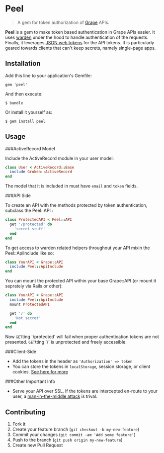 # Peel

>A gem for token authorization of [Grape](https://github.com/intridea/grap) APIs.

__Peel__ is a gem to make token based authentication in Grape
APIs easier. It uses [warden](https://github.com/hassox/warden) under the hood
to handle authentication of the requests. Finally, it leverages [JSON web tokens](http://jwt.io/)
for the API tokens. It is particularly geared towards clients that can't keep
secrets, namely single-page apps.


## Installation

Add this line to your application's Gemfile:

    gem 'peel'

And then execute:

    $ bundle

Or install it yourself as:

    $ gem install peel

## Usage

###ActiveRecord Model

Include the ActiveRecord module in your user model:

```ruby
class User < ActiveRecord::Base
  include Groken::ActiveRecord
end
```

The model that it is included in must have `email` and `token` fields.


###API Side

To create an API with the methods protected by token authentication, subclass
the Peel::API :

```ruby
class ProtectedAPI < Peel::API
  get '/protected' do
    'secret stuff'
  end
end
```

To get access to warden related helpers throughout your API mixin the
Peel::ApiInclude like so:

```ruby
class YourAPI < Grape::API
  include Peel::ApiInclude
end
```

You can mount the protected API within your base Grape::API (or mount it
seprately via Rails or other):

```ruby
class YourAPI < Grape::API
  include Peel::ApiInclude
  mount ProtectedAPI

  get '/' do
    'Not secret'
  end
end
```

Now `GET`ting '/protected' will fail when proper authentication tokens are not
presented. `GET`tting '/' is unprotected and freely accessible.

###Client-Side

- Add the tokens in the header as ```'Authorization' => token```
- You can store the tokens in `localStorage`, session storage, or client
  cookies. [See here for
  more](https://auth0.com/blog/2014/01/27/ten-things-you-should-know-about-tokens-and-cookies/#token-storage)


###Other Important Info

- Serve your API over SSL. If the tokens are intercepted en-route to your user, a [man-in-the-middle attack](http://en.wikipedia.org/wiki/Man-in-the-middle_attack) is trival.

## Contributing

1. Fork it
2. Create your feature branch (`git checkout -b my-new-feature`)
3. Commit your changes (`git commit -am 'Add some feature'`)
4. Push to the branch (`git push origin my-new-feature`)
5. Create new Pull Request
